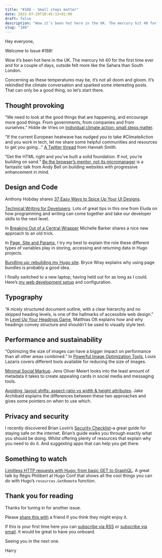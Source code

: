 ```yaml
---
title: "#188 - Small steps matter"
date: 2022-07-29T10:45:13+01:00
draft: false
description: "Wow it’s been hot here in the UK. The mercury hit 40 for the first time ever and for a couple of days, outside felt more like the Sahara than south London."
slug: "188"
---
```


Hey everyone,

Welcome to Issue #188!

Wow it’s been hot here in the UK. The mercury hit 40 for the first time ever and for a couple of days, outside felt more like the Sahara than South London. 

Concerning as these temperatures may be, it’s not all doom and gloom. It’s rekindled the climate conversation and sparked some interesting posts. That can only be a good thing, so let’s start there.

## Thought provoking

“We need to look at the good things that are happening, and encourage more good things. From governments, from companies and from ourselves.” Hidde de Vries on [Individual climate action: small steps matter](https://hidde.blog/individual-climate-action/).

“If the current European heatwave has nudged you to take #ClimateAction and you work in tech, let me share some helpful communities and resources to get you going...” [A Twitter thread](https://twitter.com/hanopcan/status/1549654342382354437?s=20&t=1YUJjd_6plvs3-RNG4Ooyg) from Hannah Smith.

”Get the HTML right and you’ve built a solid foundation. If not, you’re building on sand.“ [Be the browser’s mentor, not its micromanager](https://heypresents.com/talks/be-the-browser-s-mentor-not-its-micromanager) is a fantastic talk from Andy Bell  on building websites with progressive enhancement in mind.

## Design and Code

Anthony Hobday shares [37 Easy Ways to Spice Up Your UI Designs](https://www.learnui.design/blog/spice-up-designs.html).

[Technical Writing for Developers](https://css-tricks.com/technical-writing-for-developers/). Lots of great tips in this one from Eluda on how programming and writing can come together and take our developer skills to the next level.

In [Breaking Out of a Central Wrapper](https://css-irl.info/breaking-out-of-a-central-wrapper/) Michelle Barker shares a nice new approach to an old trick.

In [Page, Site and Params](https://harrycresswell.com/writing/page-site-params/), I try my best to explain the role these different types of variables play in storing, accessing and returning data in Hugo projects. 

[Bundling up: rebuilding my Hugo site](https://www.brycewray.com/posts/2022/07/bundling-up-rebuilding-my-hugo-site/). Bryce Wray explains why using page bundles is probably a good idea.

I finally switched to a new laptop, having held out for as long as I could. Here’s [my web development setup](https://harrycresswell.com/writing/m1-web-development-setup/) and configuration.

## Typography

“A nicely structured document outline, with a clear hierarchy and no skipped heading levels, is one of the hallmarks of accessible web design.” In [Level Up Your Headings Game](https://matthiasott.com/notes/level-up-your-headings-game), Matthias Ott explains how and why headings convey structure and shouldn’t be used to visually style text.

## Performance and sustainability

“Optimizing the size of images can have a bigger impact on performance than all other areas combined.” In [Powerful Image Optimization Tools](https://www.smashingmagazine.com/2022/07/powerful-image-optimization-tools/?ref=heydesigner), Louis Lazaris covers different tools available for reducing the size of images.

[Minimal Social Markup](https://meiert.com/en/blog/minimal-social-markup/). Jens Oliver Meiert looks into the least amount of metadata it takes to create appealing cards in social media and messaging tools.

[Avoiding <img> layout shifts: aspect-ratio vs width & height attributes](https://jakearchibald.com/2022/img-aspect-ratio/). Jake Archibald explains the differences between these two approaches and gives some pointers on when to use which.

## Privacy and security

I recently discovered Brian Lovin’s [Security Checklist](https://brianlovin.com/security)–a great guide for staying safe on the internet. Brian’s guide walks you through exactly what you should be doing. Whilst offering plenty of resources that explain why you need to do it. And suggesting apps that can help you get there.

## Something to watch

[Limitless HTTP requests with Hugo: from basic GET to GraphQL](https://youtu.be/z3C7R_r75JI). A great talk by Régis Philibert at Hugo Conf that shows all the cool things you can do with Hugo’s `resources.GetRemote` function.

## Thank you for reading

Thanks for tuning in for another issue.

Please [share this with](https://harrycresswell.com/newsletter/188) a friend if you think they might enjoy it.

If this is your first time here you can [subscribe via RSS](https://harrycresswell.com/feeds/) or [subscribe via email](https://harrycresswell.us14.list-manage.com/subscribe/post?u=4e8fba8d0ab4a857159c0104e&id=d6ad2b65ca). It would be great to have you onboard.

Seeing you in the next one.

Harry
